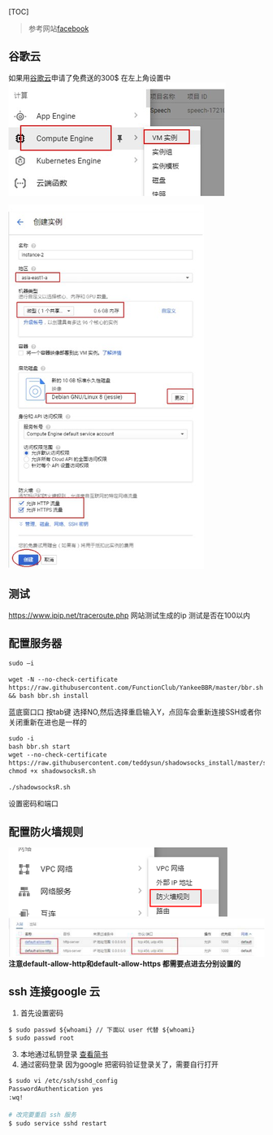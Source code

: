 [TOC]

>参考网站[facebook](https://www.facebook.com/notes/%E6%93%81%E6%8A%B1%E5%A4%A7%E9%99%B8/%E5%88%A9%E7%94%A8%E8%B0%B7%E6%AD%8C%E4%BA%91%E5%B9%B3%E5%8F%B0googlecloudplatform%E6%90%AD%E5%BB%BAvps/1447411805367407/?fref=gs&dti=425337571137669&hc_location=group)


## 谷歌云
如果用[谷歌云](https://cloud.google.com/)申请了免费送的300$
在左上角设置中
![](images/20180119_152714.jpg)

![](images/20180119_152914.jpg)

##  测试
https://www.ipip.net/traceroute.php 网站测试生成的ip 测试是否在100以内

## 配置服务器
```
sudo –i

wget -N --no-check-certificate https://raw.githubusercontent.com/FunctionClub/YankeeBBR/master/bbr.sh && bash bbr.sh install
```
 蓝底窗⼝口 按tab键 选择NO,然后选择重启输入Y，点回车会重新连接SSH或者你关闭重新在进也是一样的

```
sudo -i 
bash bbr.sh start
wget --no-check-certificate https://raw.githubusercontent.com/teddysun/shadowsocks_install/master/shadowsocksR.sh&& chmod +x shadowsocksR.sh 

./shadowsocksR.sh

```
设置密码和端口

## 配置防火墙规则
![](images/26113970_1447433778698543_1362431041300832678_n.png)
![](images/25659871_1447434328698488_2389430533679312129_n.jpg)
**注意default-allow-http和default-allow-https 都需要点进去分别设置的**

## ssh 连接google 云
1. 首先设置密码
```
$ sudo passwd ${whoami} // 下面以 user 代替 ${whoami}
$ sudo passwd root
```
3. 本地通过私钥登录
[查看简书](https://www.jianshu.com/p/57e85cf3e50b)
2. 通过密码登录
因为google 把密码验证登录关了，需要自行打开
```bash
$ sudo vi /etc/ssh/sshd_config
PasswordAuthentication yes 
:wq!

# 改完要重启 ssh 服务
$ sudo service sshd restart
```